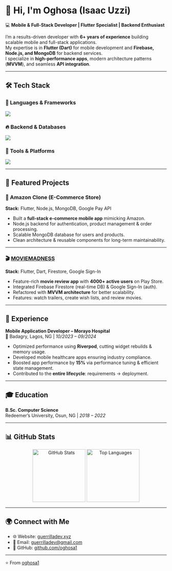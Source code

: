 # 👋 Hi, I'm Oghosa (Isaac Uzzi)  

💻 **Mobile & Full-Stack Developer | Flutter Specialist | Backend Enthusiast**  

I’m a results-driven developer with **6+ years of experience** building scalable mobile and full-stack applications.  
My expertise is in **Flutter (Dart)** for mobile development and **Firebase, Node.js, and MongoDB** for backend services.  
I specialize in **high-performance apps**, modern architecture patterns (**MVVM**), and seamless **API integration**.  

---

## 🛠️ Tech Stack  

### 🚀 Languages & Frameworks  
<p>
  <img src="https://skillicons.dev/icons?i=dart,flutter,kotlin,java,js,ts,nodejs,express" />
</p>

### 🔥 Backend & Databases  
<p>
  <img src="https://skillicons.dev/icons?i=firebase,mongodb,postgres,mysql,supabase" />
</p>

### 🧰 Tools & Platforms  
<p>
  <img src="https://skillicons.dev/icons?i=git,github,vscode,androidstudio,webstorm,linux" />
</p>

---

## 📂 Featured Projects  

### 🛒 Amazon Clone (E-Commerce Store)  
**Stack:** Flutter, Node.js, MongoDB, Google Pay API  
- Built a **full-stack e-commerce mobile app** mimicking Amazon.  
- Node.js backend for authentication, product management & order processing.  
- Scalable MongoDB database for users and products.  
- Clean architecture & reusable components for long-term maintainability.  

---

### 🎬 [MOVIEMADNESS](https://play.google.com/store/apps/details?id=com.moviemadness.app)  
**Stack:** Flutter, Dart, Firestore, Google Sign-In  
- Feature-rich **movie review app** with **4000+ active users** on Play Store.  
- Integrated Firebase Firestore (real-time DB) & Google Sign-In (auth).  
- Refactored with **MVVM architecture** for better scalability.  
- Features: watch trailers, create wish lists, and review movies.  

---

## 💼 Experience  

**Mobile Application Developer – Morayo Hospital**  
📍 Badagry, Lagos, NG | *10/2023 – 09/2024*  
- Optimized performance using **Riverpod**, cutting widget rebuilds & memory usage.  
- Developed mobile healthcare apps ensuring industry compliance.  
- Boosted app performance by **15%** via performance tuning & efficient state management.  
- Contributed to the **entire lifecycle**: requirements → deployment.  

---

## 🎓 Education  

**B.Sc. Computer Science**  
Redeemer’s University, Osun, NG | *2018 – 2022*  

---

## 📊 GitHub Stats  

<p align="center">
  <img src="https://github-readme-stats.vercel.app/api?username=oghosa1&show_icons=true&theme=radical" alt="GitHub Stats" height="165"/>
  <img src="https://github-readme-stats.vercel.app/api/top-langs/?username=oghosa1&layout=compact&theme=radical" alt="Top Languages" height="165"/>
</p>  

---

## 🌍 Connect with Me  

- 🌐 Website: [guerrilladev.xyz](https://guerrilladev.xyz)  
- 📧 Email: [guerrilladev@gmail.com](mailto:guerrilladev@gmail.com)  
- 🐙 GitHub: [github.com/oghosa1](https://github.com/oghosa1)  

---

⭐️ From [oghosa1](https://github.com/oghosa1)
